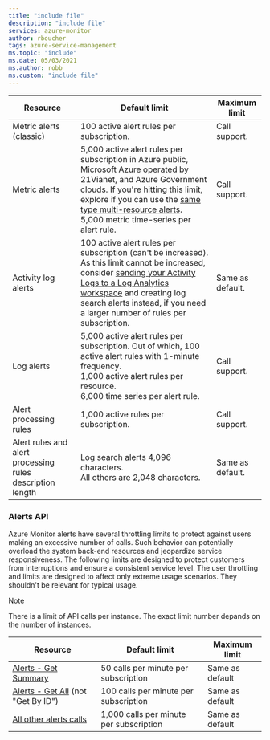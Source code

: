 ```yaml
---
title: "include file" 
description: "include file" 
services: azure-monitor
author: rboucher
tags: azure-service-management
ms.topic: "include"
ms.date: 05/03/2021
ms.author: robb
ms.custom: "include file"
---
```


| Resource | Default limit | Maximum limit |
| --- | --- | --- |
| Metric alerts (classic) |100 active alert rules per subscription. | Call support. |
| Metric alerts |5,000 active alert rules per subscription in Azure public, Microsoft Azure operated by 21Vianet, and Azure Government clouds. If you're hitting this limit, explore if you can use the [same type multi-resource alerts](../articles/azure-monitor/alerts/alerts-metric-overview.md#monitoring-at-scale-using-metric-alerts-in-azure-monitor).<br/>5,000 metric time-series per alert rule. | Call support. |
| Activity log alerts | 100 active alert rules per subscription (can't be increased). <br/>As this limit cannot be increased, consider [sending your Activity Logs to a Log Analytics workspace](../articles/azure-monitor/essentials/activity-log.md#send-to-log-analytics-workspace) and creating log search alerts instead, if you need a larger number of rules per subscription. | Same as default. |
| Log alerts | 5,000 active alert rules per subscription. Out of which, 100 active alert rules with 1-minute frequency. <br/>1,000 active alert rules per resource. <br/>6,000 time series per alert rule. | Call support. |
| Alert processing rules | 1,000 active rules per subscription. | Call support. |
| Alert rules and alert processing rules description length| Log search alerts 4,096 characters.<br/>All others are 2,048 characters. | Same as default. |

### Alerts API
Azure Monitor alerts have several throttling limits to protect against users making an excessive number of calls. Such behavior can potentially overload the system back-end resources and jeopardize service responsiveness. The following limits are designed to protect customers from interruptions and ensure a consistent service level. The user throttling and limits are designed to affect only extreme usage scenarios. They shouldn't be relevant for typical usage.
>[!Note]
>There is a limit of API calls per instance. The exact limit number depands on the number of instances.

| Resource | Default limit | Maximum limit |
| --- | --- | --- |
| [Alerts - Get Summary](/rest/api/monitor/alertsmanagement/alerts/get-summary) | 50 calls per minute per subscription | Same as default | 
|	[Alerts - Get All](/rest/api/monitor/alertsmanagement/alerts/get-all) (not "Get By ID") | 100 calls per minute per subscription | Same as default | 
|	[All other alerts calls](/rest/api/monitor/alertsmanagement/alerts) | 1,000 calls per minute per subscription | Same as default | 

